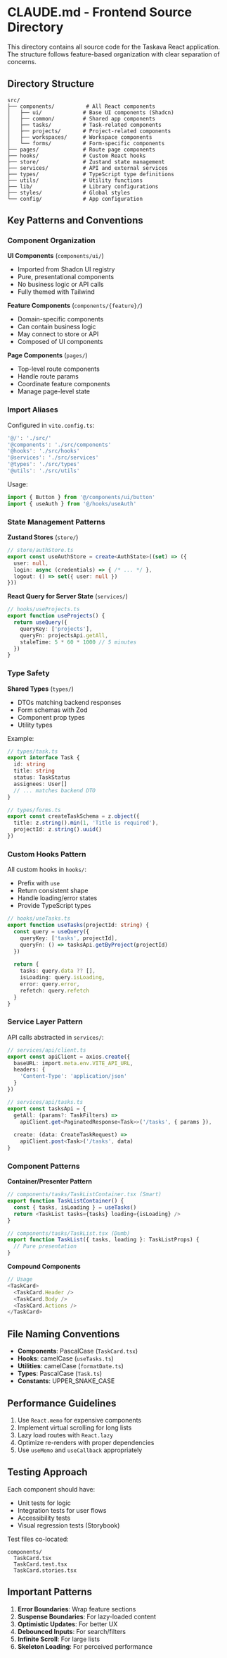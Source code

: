 # CLAUDE.md - Frontend Source Directory

This directory contains all source code for the Taskava React application. The structure follows feature-based organization with clear separation of concerns.

## Directory Structure

```
src/
├── components/          # All React components
│   ├── ui/             # Base UI components (Shadcn)
│   ├── common/         # Shared app components
│   ├── tasks/          # Task-related components
│   ├── projects/       # Project-related components
│   ├── workspaces/     # Workspace components
│   └── forms/          # Form-specific components
├── pages/              # Route page components
├── hooks/              # Custom React hooks
├── store/              # Zustand state management
├── services/           # API and external services
├── types/              # TypeScript type definitions
├── utils/              # Utility functions
├── lib/                # Library configurations
├── styles/             # Global styles
└── config/             # App configuration
```

## Key Patterns and Conventions

### Component Organization

**UI Components** (`components/ui/`)
- Imported from Shadcn UI registry
- Pure, presentational components
- No business logic or API calls
- Fully themed with Tailwind

**Feature Components** (`components/{feature}/`)
- Domain-specific components
- Can contain business logic
- May connect to store or API
- Composed of UI components

**Page Components** (`pages/`)
- Top-level route components
- Handle route params
- Coordinate feature components
- Manage page-level state

### Import Aliases

Configured in `vite.config.ts`:
```typescript
'@/': './src/'
'@components': './src/components'
'@hooks': './src/hooks'
'@services': './src/services'
'@types': './src/types'
'@utils': './src/utils'
```

Usage:
```typescript
import { Button } from '@/components/ui/button'
import { useAuth } from '@/hooks/useAuth'
```

### State Management Patterns

**Zustand Stores** (`store/`)
```typescript
// store/authStore.ts
export const useAuthStore = create<AuthState>((set) => ({
  user: null,
  login: async (credentials) => { /* ... */ },
  logout: () => set({ user: null })
}))
```

**React Query for Server State** (`services/`)
```typescript
// hooks/useProjects.ts
export function useProjects() {
  return useQuery({
    queryKey: ['projects'],
    queryFn: projectsApi.getAll,
    staleTime: 5 * 60 * 1000 // 5 minutes
  })
}
```

### Type Safety

**Shared Types** (`types/`)
- DTOs matching backend responses
- Form schemas with Zod
- Component prop types
- Utility types

Example:
```typescript
// types/task.ts
export interface Task {
  id: string
  title: string
  status: TaskStatus
  assignees: User[]
  // ... matches backend DTO
}

// types/forms.ts
export const createTaskSchema = z.object({
  title: z.string().min(1, 'Title is required'),
  projectId: z.string().uuid()
})
```

### Custom Hooks Pattern

All custom hooks in `hooks/`:
- Prefix with `use`
- Return consistent shape
- Handle loading/error states
- Provide TypeScript types

```typescript
// hooks/useTasks.ts
export function useTasks(projectId: string) {
  const query = useQuery({
    queryKey: ['tasks', projectId],
    queryFn: () => tasksApi.getByProject(projectId)
  })
  
  return {
    tasks: query.data ?? [],
    isLoading: query.isLoading,
    error: query.error,
    refetch: query.refetch
  }
}
```

### Service Layer Pattern

API calls abstracted in `services/`:
```typescript
// services/api/client.ts
export const apiClient = axios.create({
  baseURL: import.meta.env.VITE_API_URL,
  headers: {
    'Content-Type': 'application/json'
  }
})

// services/api/tasks.ts
export const tasksApi = {
  getAll: (params?: TaskFilters) => 
    apiClient.get<PaginatedResponse<Task>>('/tasks', { params }),
  
  create: (data: CreateTaskRequest) =>
    apiClient.post<Task>('/tasks', data)
}
```

### Component Patterns

**Container/Presenter Pattern**
```typescript
// components/tasks/TaskListContainer.tsx (Smart)
export function TaskListContainer() {
  const { tasks, isLoading } = useTasks()
  return <TaskList tasks={tasks} loading={isLoading} />
}

// components/tasks/TaskList.tsx (Dumb)
export function TaskList({ tasks, loading }: TaskListProps) {
  // Pure presentation
}
```

**Compound Components**
```typescript
// Usage
<TaskCard>
  <TaskCard.Header />
  <TaskCard.Body />
  <TaskCard.Actions />
</TaskCard>
```

## File Naming Conventions

- **Components**: PascalCase (`TaskCard.tsx`)
- **Hooks**: camelCase (`useTasks.ts`)
- **Utilities**: camelCase (`formatDate.ts`)
- **Types**: PascalCase (`Task.ts`)
- **Constants**: UPPER_SNAKE_CASE

## Performance Guidelines

1. Use `React.memo` for expensive components
2. Implement virtual scrolling for long lists
3. Lazy load routes with `React.lazy`
4. Optimize re-renders with proper dependencies
5. Use `useMemo` and `useCallback` appropriately

## Testing Approach

Each component should have:
- Unit tests for logic
- Integration tests for user flows
- Accessibility tests
- Visual regression tests (Storybook)

Test files co-located:
```
components/
  TaskCard.tsx
  TaskCard.test.tsx
  TaskCard.stories.tsx
```

## Important Patterns

1. **Error Boundaries**: Wrap feature sections
2. **Suspense Boundaries**: For lazy-loaded content
3. **Optimistic Updates**: For better UX
4. **Debounced Inputs**: For search/filters
5. **Infinite Scroll**: For large lists
6. **Skeleton Loading**: For perceived performance
